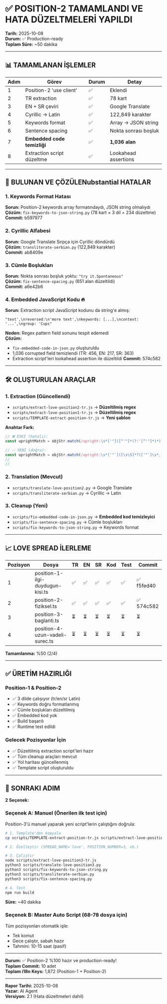 # ✅ POSITION-2 TAMAMLANDI VE HATA DÜZELTMELERİ YAPILDI

**Tarih:** 2025-10-08  
**Durum:** ✅ Production-ready  
**Toplam Süre:** ~50 dakika

---

## 📊 TAMAMLANAN İŞLEMLER

| Adım | Görev | Durum | Detay |
|------|-------|-------|-------|
| 1 | Position-2 'use client' | ✅ | Eklendi |
| 2 | TR extraction | ✅ | 78 kart |
| 3 | EN + SR çeviri | ✅ | Google Translate |
| 4 | Cyrillic → Latin | ✅ | 122,849 karakter |
| 5 | Keywords format | ✅ | Array → JSON string |
| 6 | Sentence spacing | ✅ | Nokta sonrası boşluk |
| 7 | **Embedded code temizliği** | ✅ | **1,036 alan** |
| 8 | Extraction script düzeltme | ✅ | Lookahead assertions |

---

## 🐛 BULUNAN VE ÇÖZÜLENubstantial HATALAR

### 1. Keywords Format Hatası
**Sorun:** Position-2 keywords array formatındaydı, JSON string olmalıydı  
**Çözüm:** `fix-keywords-to-json-string.py` (78 kart × 3 dil = 234 düzeltme)  
**Commit:** b597977

### 2. Cyrillic Alfabesi
**Sorun:** Google Translate Sırpça için Cyrillic döndürdü  
**Çözüm:** `transliterate-serbian.py` (122,849 karakter)  
**Commit:** ab8409e

### 3. Cümle Boşlukları
**Sorun:** Nokta sonrası boşluk yoktu: `"try it.Spontaneous"`  
**Çözüm:** `fix-sentence-spacing.py` (651 alan düzeltildi)  
**Commit:** a6e42b6

### 4. **Embedded JavaScript Kodu** 🔥
**Sorun:** Extraction script JavaScript kodunu da string'e almış:
```
"text',\nreversed:\n'more text',\nkeywords: [...],\ncontext: '...',\ngroup: 'Cups"
```
**Neden:** Regex pattern field sonunu tespit edemedi  
**Çözüm:** 
- `fix-embedded-code-in-json.py` oluşturuldu
- 1,036 corrupted field temizlendi (TR: 456, EN: 217, SR: 363)
- Extraction script'leri lookahead assertion ile düzeltildi
**Commit:** 574c582

---

## 🛠️ OLUŞTURULAN ARAÇLAR

### 1. Extraction (Güncellendi)
- `scripts/extract-love-position2-tr.js` → **Düzeltilmiş regex**
- `scripts/extract-love-position1-tr.js` → **Düzeltilmiş regex**
- `scripts/TEMPLATE-extract-position-tr.js` → **Yeni şablon**

**Anahtar Fark:**
```javascript
// ❌ ESKİ (hatalı):
const uprightMatch = objStr.match(/upright:\s*['"]([^'"]*(?:'[^'"]*)*)['"]/s);

// ✅ YENİ (doğru):
const uprightMatch = objStr.match(/upright:\s*['"`]([\s\S]*?)['"`]\s*,?\s*(?=reversed:|keywords:|context:|group:|$)/);
//                                                                             ^^^^^^^^^^^^^^^^^^^^^^^^^^^^^^^^
//                                                                             Lookahead: sonraki field'a kadar al
```

### 2. Translation (Mevcut)
- `scripts/translate-love-position2.py` → Google Translate
- `scripts/transliterate-serbian.py` → Cyrillic → Latin

### 3. Cleanup (Yeni)
- `scripts/fix-embedded-code-in-json.py` → **Embedded kod temizleyici**
- `scripts/fix-sentence-spacing.py` → Cümle boşlukları
- `scripts/fix-keywords-to-json-string.py` → Keywords format

---

## 📈 LOVE SPREAD İLERLEME

| Pozisyon | Dosya | TR | EN | SR | Kod | Test | Commit |
|----------|-------|----|----|----|----|------|--------|
| 1 | position-1-ilgi-duydugun-kisi.ts | ✅ | ✅ | ✅ | ✅ | ✅ | ✅ f5fed40 |
| 2 | position-2-fiziksel.ts | ✅ | ✅ | ✅ | ✅ | ✅ | ✅ 574c582 |
| 3 | position-3-baglanti.ts | ⏳ | ⏳ | ⏳ | ⏳ | ⏳ | ⏳ |
| 4 | position-4-uzun-vadeli-surec.ts | ⏳ | ⏳ | ⏳ | ⏳ | ⏳ | ⏳ |

**Tamamlanma:** %50 (2/4)

---

## ✅ ÜRETİM HAZIRLIĞl

### Position-1 & Position-2
- ✅ 3 dilde çalışıyor (tr/en/sr Latin)
- ✅ Keywords doğru formatlanmış
- ✅ Cümle boşlukları düzeltilmiş
- ✅ Embedded kod yok
- ✅ Build başarılı
- ✅ Runtime test edildi

### Gelecek Pozisyonlar İçin
- ✅ Düzeltilmiş extraction script'leri hazır
- ✅ Tüm cleanup araçları mevcut
- ✅ Yol haritası güncellenmiş
- ✅ Template script oluşturuldu

---

## 🚀 SONRAKI ADIM

**2 Seçenek:**

### Seçenek A: Manuel (Önerilen ilk test için)
Position-3'ü manuel yaparak yeni script'lerin çalıştığını doğrula:
```bash
# 1. Template'den kopyala
cp scripts/TEMPLATE-extract-position-tr.js scripts/extract-love-position3-tr.js

# 2. Özelleştir (SPREAD_NAME='love', POSITION_NUMBER=3, vb.)

# 3. Çalıştır
node scripts/extract-love-position3-tr.js
python3 scripts/translate-love-position3.py
python3 scripts/fix-keywords-to-json-string.py
python3 scripts/transliterate-serbian.py
python3 scripts/fix-sentence-spacing.py

# 4. Test
npm run build
```

**Süre:** ~40 dakika

### Seçenek B: Master Auto Script (68-78 dosya için)
Tüm pozisyonları otomatik işle:
- Tek komut
- Gece çalıştır, sabah hazır
- Tahmini: 10-15 saat (pasif)

---

**Durum:** ✅ Position-2 %100 hazır ve production-ready!  
**Toplam Commit:** 10 adet  
**Toplam i18n Keys:** 1,872 (Position-1 + Position-2)

---

**Rapor Tarihi:** 2025-10-08  
**Yazar:** AI Agent  
**Versiyon:** 2.1 (Hata düzeltmeleri dahil)

